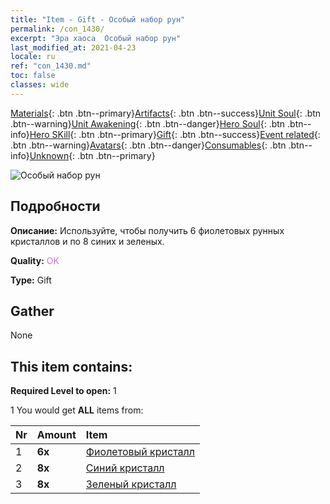 ```yaml
---
title: "Item - Gift - Особый набор рун"
permalink: /con_1430/
excerpt: "Эра хаоса  Особый набор рун"
last_modified_at: 2021-04-23
locale: ru
ref: "con_1430.md"
toc: false
classes: wide
---
```

 [Materials](/ItemsRU/){: .btn .btn--primary}[Artifacts](/ItemsRU/Artifacts/){: .btn .btn--success}[Unit Soul](/ItemsRU/UnitSoul/){: .btn .btn--warning}[Unit Awakening](/ItemsRU/UnitAwakening/){: .btn .btn--danger}[Hero Soul](/ItemsRU/HeroSoul/){: .btn .btn--info}[Hero SKill](/ItemsRU/HeroSkill/){: .btn .btn--primary}[Gift](/ItemsRU/Gift/){: .btn .btn--success}[Event related](/ItemsRU/Events/){: .btn .btn--warning}[Avatars](/ItemsRU/Avatars/){: .btn .btn--danger}[Consumables](/ItemsRU/Consumables/){: .btn .btn--info}[Unknown](/ItemsRU/Unknown/){: .btn .btn--primary}

 ![Особый набор рун](/images/t/i_907025.png)

## Подробности
 **Описание:** Используйте, чтобы получить 6 фиолетовых рунных кристаллов и по 8 синих и зеленых.

 **Quality:** <span style="color: #DA70D6">OK</span>

 **Type:** Gift

## Gather

  None

## This item contains:

 **Required Level to open:** 1

 1 You would get **ALL** items  from:

  | Nr | Amount |     Item    |
  |:---|:-------|:------------|
  | 1 |  **6x** | [Фиолетовый кристалл](/ItemsRU/con_720/) |  | 
  | 2 |  **8x** | [Синий кристалл](/ItemsRU/con_716/) |  | 
  | 3 |  **8x** | [Зеленый кристалл](/ItemsRU/con_711/) |  | 

